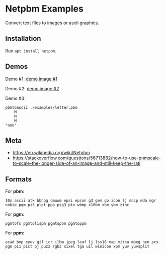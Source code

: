 
# Netpbm Examples

Convert text files to images or ascii graphics.

## Installation

Run `apt install netpbm`.

## Demos

Demo #1:
[demo image #1](./demos/art.jpg)

Demo #2:
[demo image #2](./demos/scale.jpg)

Demo #3:
```text
pbmtoascii ./examples/letter.pbm
    M
    M
    M
"ooo"
```

## Meta

 - https://en.wikipedia.org/wiki/Netpbm
 - https://stackoverflow.com/questions/56713882/how-to-use-pnmscale-to-scale-the-longer-side-of-an-image-and-still-keep-the-rati

## Formats

For **pbm**:

```text
10x ascii atk bbnbg cmuwm epsi epson g3 gem go icon lj macp mda mgr nokia pgm pi3 plot ppa psg3 ptx wbmp x10bm xbm ybm zinc
```

For **pgm**:

```text
pgmtofs pgmtolispm pgmtopbm pgmtoppm
```

For **ppm**:

```text
acad bmp eyuv gif icr ilbm jpeg leaf lj lss16 map mitsu mpeg neo pcx pgm pi1 pict pj puzz rgb3 sixel tga uil winicon xpm yuv yuvsplit
```

